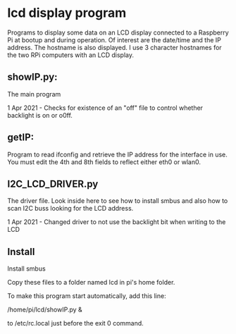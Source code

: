 # lcd display program

Programs to display some data on an LCD display connected to a Raspberry Pi at bootup and
during operation.  Of interest are the date/time and the IP address.  The
hostname is also displayed.  I use 3 character hostnames for the two RPi computers with an LCD display.

## showIP.py:

The main program

1 Apr 2021 - Checks for existence of an "off" file to control whether backlight is on or o0ff.
 

## getIP:

Program to read ifconfig and retrieve the IP address for the interface in
use.  You must edit the 4th and 8th fields to reflect either eth0 or wlan0.

## I2C_LCD_DRIVER.py

The driver file.  Look inside here to see how to install smbus and also how
to scan I2C buss looking for the LCD address.

1 Apr 2021 - Changed driver to not use the backlight bit when writing to the LCD

## Install

Install smbus

Copy these files to a folder named lcd in pi's home folder.

To make this program start automatically, add this line:

/home/pi/lcd/showIP.py &

to /etc/rc.local just before the exit 0 command.
